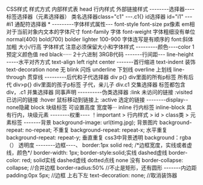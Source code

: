 <!DOCTYPE html>
<html lang="en">
<head>
    <meta charset="UTF-8">
    <title>Title</title>
</head>
<body>
     CSS样式
	 样式方式
	 内部样式表 head
	 行内样式
	 外部链接样式
	 <link rel="stylesheet" href="css路径">
--------选择器----
	 标签选择器（元素选择器）
	 类名选择器class="c1"  ---.c1{}
	 id选择器  id="i1"     ---#i1
	 通配符选择器 *
---------字体样式属性---
	 font-style
	 font-size   px像素 em相对于当前对象内文本的字体尺寸
	 font-family 字体
	 font-weight 字体粗细没有单位 normal(400) bold(700) bolder lighter 100-900
	 字体连写是有顺序的
	 font:斜体 加粗 大小/行高 字体样式
	 注意必须保留大小和字体样式
---------颜色----color
	 1预定义颜色值 red black······
	 2十六进制
	 3RGB代码
-------行间距---  line-height
-----水平对齐方式 text-align  left right center
-------首行缩进  text-indent
	 装饰  text-decoration
	 none  无
	 blink 闪烁
	 underline 下划线
	 overline 上划线
	 line-through 贯穿线
---------后代和子代选择器
	 div p{} div里面的所有p标签  所有后代
	 div>p{} div里面的孩子p标签  子代，亲儿子
	 div.c1  交集选择器  标签都包含
	 div，.c1 并集选择器  同事声明
----------伪类选择器
	 :link  未访问的链接
	 :visited 已访问的链接
	 :hover  鼠标移动到链接上
	 :active 选定的链接
--------display--
	 none隐藏
	 block 块级标签 可设置高度 宽度等···
	 inline 行内标签
	 inline-block  具有行内，块级元素
--------权重----
	 ！important > 行内样式 > id > class类 > 元素标签
-------背景
	 background-image: url(timg.jpg); 背景图片
	 background-repeat: no-repeat; 不重复
	 background-repeat: repeat-x; 水平重复
	 background-repeat: repeat-y; 垂直重复
	 css3中背景透明
	 background：rgba（）   透明度
--------边框----、
	 border:1px solid red;
	 /*边框宽度，实线或者虚线，颜色*/
	 border-width: 1px;
	 border-style:solid;实线  dashed虚线
	 border-color: red;
	 solid实线  dashed虚线 dotted点线  none 没有
     border-collapse: collapse;  //合并边框
	 border-radius:50%  //不止是矩形，还有圆形
-------内边距
     padding:0px 5px;   //边框 上右下左
      text-decoration: none; //取消装饰器


</body>
</html>